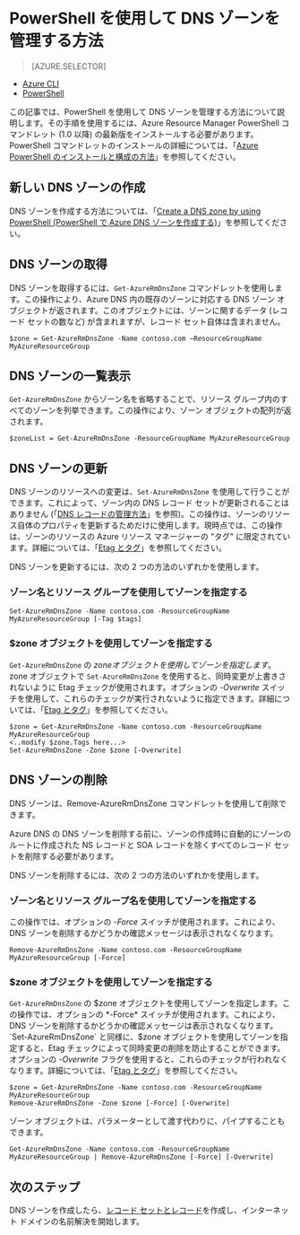 <properties 
   pageTitle="PowerShell を使用して DNS ゾーンを管理する | Microsoft Azure" 
   description="Azure Powershell を使用して DNS ゾーンを管理できます。Azure DNS の DNS ゾーンを更新、削除、および作成する方法" 
   services="dns" 
   documentationCenter="na" 
   authors="cherylmc" 
   manager="carmonm" 
   editor=""/>

<tags
   ms.service="dns"
   ms.devlang="na"
   ms.topic="article"
   ms.tgt_pltfrm="na"
   ms.workload="infrastructure-services" 
   ms.date="08/16/2016"
   ms.author="cherylmc"/>

# PowerShell を使用して DNS ゾーンを管理する方法

> [AZURE.SELECTOR]
- [Azure CLI](dns-operations-dnszones-cli.md)
- [PowerShell](dns-operations-dnszones.md)



この記事では、PowerShell を使用して DNS ゾーンを管理する方法について説明します。その手順を使用するには、Azure Resource Manager PowerShell コマンドレット (1.0 以降) の最新版をインストールする必要があります。PowerShell コマンドレットのインストールの詳細については、「[Azure PowerShell のインストールと構成の方法](../powershell-install-configure.md)」を参照してください。


## 新しい DNS ゾーンの作成

DNS ゾーンを作成する方法については、「[Create a DNS zone by using PowerShell (PowerShell で Azure DNS ゾーンを作成する)](dns-getstarted-create-dnszone.md)」を参照してください。

## DNS ゾーンの取得

DNS ゾーンを取得するには、`Get-AzureRmDnsZone` コマンドレットを使用します。この操作により、Azure DNS 内の既存のゾーンに対応する DNS ゾーン オブジェクトが返されます。このオブジェクトには、ゾーンに関するデータ (レコード セットの数など) が含まれますが、レコード セット自体は含まれません。

	$zone = Get-AzureRmDnsZone -Name contoso.com –ResourceGroupName MyAzureResourceGroup

## DNS ゾーンの一覧表示

`Get-AzureRmDnsZone` からゾーン名を省略することで、リソース グループ内のすべてのゾーンを列挙できます。この操作により、ゾーン オブジェクトの配列が返されます。

	$zoneList = Get-AzureRmDnsZone -ResourceGroupName MyAzureResourceGroup

## DNS ゾーンの更新

DNS ゾーンのリソースへの変更は、`Set-AzureRmDnsZone` を使用して行うことができます。これによって、ゾーン内の DNS レコード セットが更新されることはありません (「[DNS レコードの管理方法](dns-operations-recordsets.md)」を参照)。この操作は、ゾーンのリソース自体のプロパティを更新するためだけに使用します。現時点では、この操作は、ゾーンのリソースの Azure リソース マネージャーの "タグ" に限定されています。詳細については、「[Etag とタグ](dns-getstarted-create-dnszone.md#Etags-and-tags)」を参照してください。

DNS ゾーンを更新するには、次の 2 つの方法のいずれかを使用します。

### ゾーン名とリソース グループを使用してゾーンを指定する

	Set-AzureRmDnsZone -Name contoso.com -ResourceGroupName MyAzureResourceGroup [-Tag $tags]

### $zone オブジェクトを使用してゾーンを指定する

`Get-AzureRmDnsZone` の $zone オブジェクトを使用してゾーンを指定します。$zone オブジェクトで `Set-AzureRmDnsZone` を使用すると、同時変更が上書きされないように Etag チェックが使用されます。オプションの *-Overwrite* スイッチを使用して、これらのチェックが実行されないように指定できます。詳細については、「[Etag とタグ](dns-getstarted-create-dnszone.md#Etags-and-tags)」を参照してください。


	$zone = Get-AzureRmDnsZone -Name contoso.com -ResourceGroupName MyAzureResourceGroup
	<..modify $zone.Tags here...>
	Set-AzureRmDnsZone -Zone $zone [-Overwrite]


## DNS ゾーンの削除

DNS ゾーンは、Remove-AzureRmDnsZone コマンドレットを使用して削除できます。
 
Azure DNS の DNS ゾーンを削除する前に、ゾーンの作成時に自動的にゾーンのルートに作成された NS レコードと SOA レコードを除くすべてのレコード セットを削除する必要があります。

DNS ゾーンを削除するには、次の 2 つの方法のいずれかを使用します。

### ゾーン名とリソース グループ名を使用してゾーンを指定する

この操作では、オプションの *-Force* スイッチが使用されます。これにより、DNS ゾーンを削除するかどうかの確認メッセージは表示されなくなります。

	Remove-AzureRmDnsZone -Name contoso.com -ResourceGroupName MyAzureResourceGroup [-Force] 

### $zone オブジェクトを使用してゾーンを指定する 

`Get-AzureRmDnsZone` の $zone オブジェクトを使用してゾーンを指定します。この操作では、オプションの *-Force* スイッチが使用されます。これにより、DNS ゾーンを削除するかどうかの確認メッセージは表示されなくなります。`Set-AzureRmDnsZone` と同様に、$zone オブジェクトを使用してゾーンを指定すると、Etag チェックによって同時変更の削除を防止することができます。<BR> オプションの *-Overwrite* フラグを使用すると、これらのチェックが行われなくなります。詳細については、「[Etag とタグ](dns-getstarted-create-dnszone.md#Etags-and-tags)」を参照してください。

	$zone = Get-AzureRmDnsZone -Name contoso.com -ResourceGroupName MyAzureResourceGroup
	Remove-AzureRmDnsZone -Zone $zone [-Force] [-Overwrite]



ゾーン オブジェクトは、パラメーターとして渡す代わりに、パイプすることもできます。

	Get-AzureRmDnsZone -Name contoso.com -ResourceGroupName MyAzureResourceGroup | Remove-AzureRmDnsZone [-Force] [-Overwrite]

## 次のステップ

DNS ゾーンを作成したら、[レコード セットとレコード](dns-getstarted-create-recordset.md)を作成し、インターネット ドメインの名前解決を開始します。

<!---HONumber=AcomDC_0817_2016-->